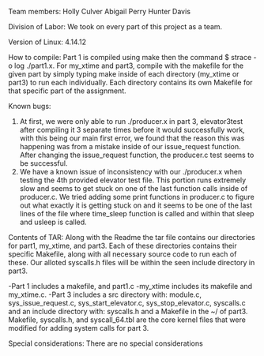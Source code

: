 Team members:
Holly Culver
Abigail Perry
Hunter Davis

Division of Labor:
We took on every part of this project as a team.

Version of Linux:
4.14.12


How to compile:
Part 1 is compiled using make then the command $ strace -o log ./part1.x.
For my_xtime and part3, compile with the makefile for the given part by simply typing make inside of each directory (my_xtime or part3) to run each individually. Each directory contains its own Makefile for that specific part of the assignment. 


Known bugs: 
1) At first, we were only able to run ./producer.x in part 3, elevator3test after compiling it 3 separate times before it would successfully work, with this being our main first error, we found that the reason this was happening was from a mistake inside of our issue_request function. After changing the issue_request function, the producer.c test seems to be successful.
2) We have a known issue of inconsistency with our ./producer.x when testing the 4th provided elevator test file. This portion runs extremely slow and seems to get stuck on one of the last function calls inside of producer.c. We tried adding some print functions in producer.c to figure out what exactly it is getting stuck on and it seems to be one of the last lines of the file where time_sleep function is called and within that sleep and usleep is called.


Contents of TAR:
Along with the Readme the tar file contains our directories for part1, my_xtime, and part3. Each of these directories contains their specific Makefile, along with all necessary source code to run each of these. Our alloted syscalls.h files will be within the seen include directory in part3. 

-Part 1 includes a makefile, and part1.c
-my_xtime includes its makefile and my_xtime.c.
-Part 3 includes a src directory with: module.c, sys_issue_request.c, sys_start_elevator.c, sys_stop_elevator.c, syscalls.c
and an include directory with: syscalls.h and a Makefile in the ~/ of part3.
Makefile, syscalls.h, and syscall_64.tbl are the core kernel files that were modified for adding system calls for part 3.


Special considerations:
There are no special considerations 

